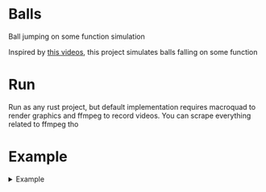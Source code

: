 # Balls
Ball jumping on some function simulation

Inspired by [this videos](https://www.youtube.com/watch?v=lf1PP6r8Ft4&pp=ygURYmFsbHMgb24gcGFyYWJvbGE%3D), this project simulates balls falling on some function

# Run

Run as any rust project, but default implementation requires macroquad to render graphics and ffmpeg to record videos. You can scrape everything related to ffmpeg tho

# Example

<details>
  <summary>Example</summary>
  <img src="https://media0.giphy.com/media/2o8lKfgyCrhM0jGIrt/giphy.gif" width="700"/>
</details>
